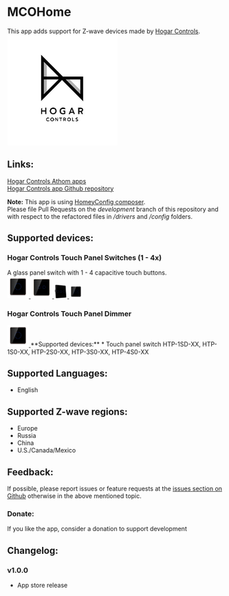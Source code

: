 # MCOHome
This app adds support for Z-wave devices made by [Hogar Controls](http://www.hogarcontrols.com).  
<a href="https://github.com/AutomateAsia/com.hogarcontrols">
  <img src="https://raw.githubusercontent.com/AutomateAsia/com.hogarcontrols/master/assets/images/small.png">
</a>  

## Links:
[Hogar Controls Athom apps](https://apps.athom.com/app/com.hogarcontrols)                    
[Hogar Controls app Github repository](https://github.com/AutomateAsia/com.hogarcontrols)   

**Note:** This app is using [HomeyConfig composer](https://www.npmjs.com/package/node-homey-config-composer).   
Please file Pull Requests on the *development* branch of this repository and with respect to the refactored files in _/drivers_ and _/config_ folders.   

## Supported devices:
### Hogar Controls Touch Panel Switches (1 - 4x)    
A glass panel switch with 1 - 4 capacitive touch buttons.    
<a href="https://github.com/AutomateAsia/com.hogarcontrols">
  <img src="https://raw.githubusercontent.com/AutomateAsia/com.hogarcontrols/master/drivers/Switch-1-Plus/assets/images/small.jpg" width="10%" height="10%">
</a>
<a href="https://github.com/AutomateAsia/com.hogarcontrols">
  <img src="https://raw.githubusercontent.com/AutomateAsia/com.hogarcontrols/master/drivers/Switch-2-Plus/assets/images/small.jpg" width="10%" height="10%">
</a>
<a href="https://github.com/AutomateAsia/com.hogarcontrols">
  <img src="https://raw.githubusercontent.com/AutomateAsia/com.hogarcontrols/master/drivers/Switch-3-Plus/assets/images/small.jpg" width="6.2%" height="10%">
</a>
<a href="https://github.com/AutomateAsia/com.hogarcontrols">
  <img src="https://raw.githubusercontent.com/AutomateAsia/com.hogarcontrols/master/drivers/Switch-4-Plus/assets/images/small.jpg" width="6.2%" height="10%">
</a>

### Hogar Controls Touch Panel Dimmer
<a href="https://github.com/AutomateAsia/com.hogarcontrols">
  <img src="https://raw.githubusercontent.com/AutomateAsia/com.hogarcontrols/master/drivers/Dimmer-1-Plus/assets/images/small.jpg" width="10%" height="10%">
</a>  
**Supported devices:**   
* Touch panel switch HTP-1SD-XX, HTP-1S0-XX, HTP-2S0-XX, HTP-3S0-XX, HTP-4S0-XX    


## Supported Languages:
* English     

## Supported Z-wave regions:
* Europe   
* Russia    
* China   
* U.S./Canada/Mexico        

## Feedback:
If possible, please report issues or feature requests at the [issues section on Github](https://github.com//AutomateAsia/com.hogarcontrols/issues) otherwise in the above mentioned topic.     

### Donate:
If you like the app, consider a donation to support development    

## Changelog:  


### v1.0.0
* App store release   
